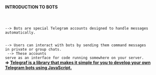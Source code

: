 <B>INTRODUCTION TO BOTS</B>
<CODE>

<BR>
--> Bots are special Telegram accounts designed to handle messages automatically. 

--> Users can interact with bots by sending them command messages in private or group chats.
</CODE>
<BR>
<CODE>
--> These accounts serve as an interface for code running somewhere on your server.
</CODE>
<BR>
<B>
=> <U>Telegraf is a library that makes it simple for you to develop your own Telegram bots using JavaScript.</U>
</B>
